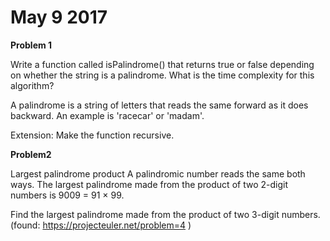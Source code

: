 # May 9 2017

**Problem 1**


Write a function called isPalindrome() that returns true or false depending on whether the string is a palindrome.
What is the time complexity for this algorithm?

A palindrome is a string of letters that reads the same forward as it does backward. An example is 'racecar' or 'madam'.

Extension: Make the function recursive.

**Problem2**

Largest palindrome product
A palindromic number reads the same both ways. The largest palindrome made from the product of two 2-digit numbers is 9009 = 91 × 99.

Find the largest palindrome made from the product of two 3-digit numbers. (found: https://projecteuler.net/problem=4 )
